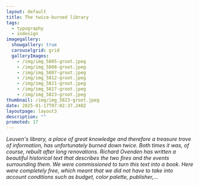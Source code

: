 ```yaml
---
layout: default
title: The twice-burned library
tags:
  - typography
  - indesign
imagegallery:
  showgallery: true
  carouselgrid: grid
  galleryImages:
    - /img/img_5805-groot.jpeg
    - /img/img_5808-groot.jpeg
    - /img/img_5807-groot.jpeg
    - /img/img_5812-groot.jpeg
    - /img/img_5821-groot.jpeg
    - /img/img_5817-groot.jpeg
    - /img/img_5823-groot.jpeg
thumbnail: /img/img_5823-groot.jpeg
date: 2025-01-17T07:02:37.248Z
layoutpage: layout3
description: ""
promoted: 17
---
```

*Leuven's library, a place of great knowledge and therefore a treasure trove of information, has unfortunately burned down twice. Both times it was, of course, rebuilt after long renovations. Richard Ovenden has written a beautiful historical text that describes the two fires and the events surrounding them. We were commissioned to turn this text into a book. Here were completely free, which meant that we did not have to take into account conditions such as budget, color palette, publisher,...*